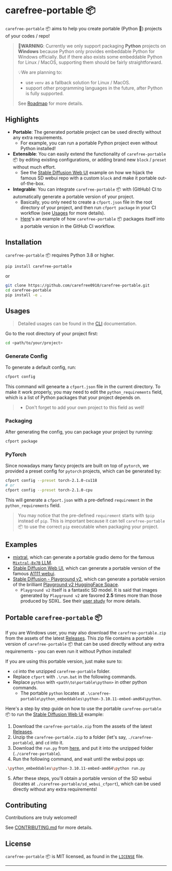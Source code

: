 # carefree-portable 📦️

`carefree-portable` 📦️ aims to help you create portable (Python 🐍) projects of your codes / repo!

> 🚨**WARNING**: Currently we only support packaging **Python** projects on **Windows** because Python only provides embeddable Python for Windows officially. But if there also exists some embeddable Python for Linux / MacOS, supporting them should be fairly straightforward.
> 
> 💡We are planning to:
> - use `venv` as a fallback solution for Linux / MacOS.
> - support other programming languages in the future, after Python is fully supported.
> 
> See [Roadmap](https://carefree0910.me/carefree-portable-doc/docs/about/roadmap) for more details.


## Highlights

- **Portable**: The generated portable project can be used directly without any extra requirements.
  - For example, you can run a portable Python project even without Python installed!
- **Extensible**: You can easily extend the functionality of `carefree-portable` 📦️ by editing existing configurations, or adding brand new `block` / `preset` without much effort.
  - See the [Stable Diffusion Web UI](https://github.com/carefree0910/carefree-portable/blob/main/examples/sd_webui) example on how we hijack the famous SD webui repo with a custom `block` and make it portable out-of-the-box.
- **Integrable**: You can integrate `carefree-portable` 📦️ with (GitHub) CI to automatically generate a portable version of your project.
  - Basically, you only need to create a `cfport.json` file in the root directory of your project, and then run `cfport package` in your CI workflow (see [Usages](#usages) for more details).
  - [Here](https://github.com/carefree0910/carefree-portable/blob/main/.github/workflows/package.yml)'s an example of how `carefree-portable` 📦️ packages itself into a portable version in the GitHub CI workflow.


## Installation

`carefree-portable` 📦️ requires Python 3.8 or higher.

```bash
pip install carefree-portable
```

or

```bash
git clone https://github.com/carefree0910/carefree-portable.git
cd carefree-portable
pip install -e .
```


## Usages

> Detailed usages can be found in the [CLI](https://carefree0910.me/carefree-portable-doc/docs/user-guides/cli) documentation.

Go to the root directory of your project first:

```bash
cd <path/to/your/project>
```

### Generate Config

To generate a default config, run:

```bash
cfport config
```

This command will genearte a `cfport.json` file in the current directory. To make it work properly, you may need to edit the `python_requirements` field, which is a list of Python packages that your project depends on.

> - Don't forget to add your own project to this field as well!

### Packaging

After generating the config, you can package your project by running:

```bash
cfport package
```

### PyTorch

Since nowadays many fancy projects are built on top of `pytorch`, we provided a preset config for `pytorch` projects, which can be generated by:

```bash
cfport config --preset torch-2.1.0-cu118
# or
cfport config --preset torch-2.1.0-cpu
```

This will generate a `cfport.json` with a pre-defined `requirement` in the `python_requirements` field.

> You may notice that the pre-defined `requirement` starts with `$pip` instead of `pip`. This is important because it can tell `carefree-portable` 📦️ to use the correct `pip` executable when packaging your project.


## Examples

- [mixtral](https://github.com/carefree0910/carefree-portable/blob/main/examples/mixtral), which can generate a portable gradio demo for the famous [`Mixtral-8x7B` LLM](https://huggingface.co/docs/transformers/model_doc/mixtral).
- [Stable Diffusion Web UI](https://github.com/carefree0910/carefree-portable/blob/main/examples/sd_webui), which can generate a portable version of the famous [A1111 webui](https://github.com/AUTOMATIC1111/stable-diffusion-webui).
- [Stable Diffusion - Playground v2](https://github.com/carefree0910/carefree-portable/blob/main/examples/sd_playground_v2), which can generate a portable version of the brilliant [Playground v2 HuggingFace Space](https://huggingface.co/spaces/playgroundai/playground-v2).
  - `Playground v2` itself is a fantastic SD model. It is said that images generated by `Playground v2` are favored **2.5** times more than those produced by SDXL. See their [user study](https://huggingface.co/playgroundai/playground-v2-1024px-aesthetic#user-study) for more details.


## Portable `carefree-portable` 📦️

If you are Windows user, you may also download the `carefree-portable.zip` from the assets of the latest [Releases](https://github.com/carefree0910/carefree-portable/releases). This zip file contains a portable version of `carefree-portable` 📦️ that can be used directly without any extra requirements - you can even run it without Python installed!

If you are using this portable version, just make sure to:
- `cd` into the unzipped `carefree-portable` folder.
- Replace `cfport` with `.\run.bat` in the following commands.
- Replace `python` with `<path\to\portable\python>` in other python commands.
  - The portable `python` locates at `.\carefree-portable\python_embeddables\python-3.10.11-embed-amd64\python`.

Here's a step by step guide on how to use the portable `carefree-portable` 📦️ to run the [Stable Diffusion Web UI](https://github.com/carefree0910/carefree-portable/blob/main/examples/sd_webui) example:

1. Download the `carefree-portable.zip` from the assets of the latest [Releases](https://github.com/carefree0910/carefree-portable/releases).
2. Unzip the `carefree-portable.zip` to a folder (let's say, `./carefree-portable`), and `cd` into it.
3. Download the `run.py` from [here](https://github.com/carefree0910/carefree-portable/blob/main/examples/sd_webui/run.py), and put it into the unzipped folder (`./carefree-portable`).
4. Run the following command, and wait until the webui pops up:

```bash
.\python_embeddables\python-3.10.11-embed-amd64\python run.py
```

5. After these steps, you'll obtain a portable version of the SD webui (locates at `./carefree-portable/sd_webui_cfport`), which can be used directly without any extra requirements!


## Contributing

Contributions are truly welcomed!

See [CONTRIBUTING.md](https://github.com/carefree0910/carefree-portable/blob/main/CONTRIBUTING.md) for more details.


## License

`carefree-portable` 📦️ is MIT licensed, as found in the [`LICENSE`](https://github.com/carefree0910/carefree-portable/blob/main/LICENSE) file.

---
